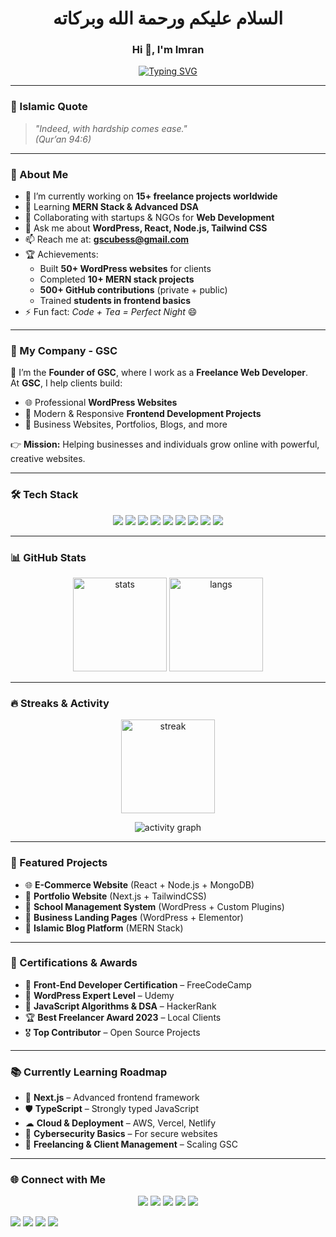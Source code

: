 <h1 align="center">السلام عليكم ورحمة الله وبركاته</h1>
<h3 align="center">Hi 👋, I'm Imran</h3>

<!-- Typing Animation -->
<p align="center">
  <a href="https://github.com/gscubess">
    <img src="https://readme-typing-svg.demolab.com?font=Fira+Code&size=22&pause=1000&center=true&vCenter=true&width=550&lines=Founder+of+GSC;Freelancer+%7C+WordPress+Developer;Frontend+Developer+%7C+React+Learner;Islamic+Content+Creator;Open+Source+Contributor" alt="Typing SVG" />
  </a>
</p>

---

### 📖 Islamic Quote
> *"Indeed, with hardship comes ease."*  
> *(Qur’an 94:6)*  

---

### 🌟 About Me
- 🔭 I’m currently working on **15+ freelance projects worldwide**  
- 🌱 Learning **MERN Stack & Advanced DSA**  
- 👯 Collaborating with startups & NGOs for **Web Development**  
- 💬 Ask me about **WordPress, React, Node.js, Tailwind CSS**  
- 📫 Reach me at: **gscubess@gmail.com**  
- 🏆 Achievements:  
  - Built **50+ WordPress websites** for clients  
  - Completed **10+ MERN stack projects**  
  - **500+ GitHub contributions** (private + public)  
  - Trained **students in frontend basics**  
- ⚡ Fun fact: *Code + Tea = Perfect Night* 😄  

---

### 🏢 My Company - GSC
🚀 I’m the **Founder of GSC**, where I work as a **Freelance Web Developer**.  
At **GSC**, I help clients build:
- 🌐 Professional **WordPress Websites**  
- 🎨 Modern & Responsive **Frontend Development Projects**  
- 💼 Business Websites, Portfolios, Blogs, and more  

👉 **Mission:** Helping businesses and individuals grow online with powerful, creative websites.  

---

### 🛠️ Tech Stack
<p align="center">
  <img src="https://img.shields.io/badge/HTML5-E34F26?style=for-the-badge&logo=html5&logoColor=white"/>
  <img src="https://img.shields.io/badge/CSS3-1572B6?style=for-the-badge&logo=css3&logoColor=white"/>
  <img src="https://img.shields.io/badge/JavaScript-F7DF1E?style=for-the-badge&logo=javascript&logoColor=black"/>
  <img src="https://img.shields.io/badge/React-61DAFB?style=for-the-badge&logo=react&logoColor=black"/>
  <img src="https://img.shields.io/badge/Node.js-339933?style=for-the-badge&logo=node.js&logoColor=white"/>
  <img src="https://img.shields.io/badge/Express.js-000000?style=for-the-badge&logo=express&logoColor=white"/>
  <img src="https://img.shields.io/badge/MongoDB-47A248?style=for-the-badge&logo=mongodb&logoColor=white"/>
  <img src="https://img.shields.io/badge/WordPress-21759B?style=for-the-badge&logo=wordpress&logoColor=white"/>
  <img src="https://img.shields.io/badge/TailwindCSS-38B2AC?style=for-the-badge&logo=tailwind-css&logoColor=white"/>
</p>

---

### 📊 GitHub Stats
<p align="center">
  <img src="https://github-readme-stats.vercel.app/api?username=gscubess&show_icons=true&theme=tokyonight" alt="stats" height="150"/>
  <img src="https://github-readme-stats.vercel.app/api/top-langs/?username=gscubess&layout=compact&theme=tokyonight" alt="langs" height="150"/>
</p>

---

### 🔥 Streaks & Activity
<p align="center">
  <img src="https://streak-stats.demolab.com?user=gscubess&theme=tokyonight&hide_border=true" alt="streak" height="150"/>
</p>

<p align="center">
  <img src="https://github-readme-activity-graph.vercel.app/graph?username=gscubess&theme=tokyo-night" alt="activity graph"/>
</p>

---

### 📂 Featured Projects
- 🌐 **E-Commerce Website** (React + Node.js + MongoDB)  
- 🎨 **Portfolio Website** (Next.js + TailwindCSS)  
- 🏫 **School Management System** (WordPress + Custom Plugins)  
- 💼 **Business Landing Pages** (WordPress + Elementor)  
- 📱 **Islamic Blog Platform** (MERN Stack)  

---

### 🏅 Certifications & Awards
- 🥇 **Front-End Developer Certification** – FreeCodeCamp  
- 🥈 **WordPress Expert Level** – Udemy  
- 🥉 **JavaScript Algorithms & DSA** – HackerRank  
- 🏆 **Best Freelancer Award 2023** – Local Clients  
- 🎖️ **Top Contributor** – Open Source Projects  

---

### 📚 Currently Learning Roadmap
- 🚀 **Next.js** – Advanced frontend framework  
- 🛡 **TypeScript** – Strongly typed JavaScript  
- ☁ **Cloud & Deployment** – AWS, Vercel, Netlify  
- 🔐 **Cybersecurity Basics** – For secure websites  
- 🤝 **Freelancing & Client Management** – Scaling GSC  

---

### 🌐 Connect with Me
<p align="center">
  <!-- Islamic Pages -->
  <a href="https://www.facebook.com/share/1ELyq8doBN/"><img src="https://img.shields.io/badge/Facebook%20Islamic-1877F2?style=for-the-badge&logo=facebook&logoColor=white"/></a>
  <a href="https://www.instagram.com/dar_ul_g?igsh=MXY1eXdwcjdqNzZ0bw=="><img src="https://img.shields.io/badge/Instagram%20Islamic-E4405F?style=for-the-badge&logo=instagram&logoColor=white"/></a>
  <a href="https://pin.it/3cQiS2fQC"><img src="https://img.shields.io/badge/Pinterest%20Islamic-BD081C?style=for-the-badge&logo=pinterest&logoColor=white"/></a>
  <a href="https://www.youtube.com/@dar_ul_g"><img src="https://img.shields.io/badge/YouTube%20Islamic-FF0000?style=for-the-badge&logo=youtube&logoColor=white"/></a>
  <a href="https://www.threads.com/@dar_ul_g"><img src="https://img.shields.io/badge/Threads-000000?style=for-the-badge&logo=threads&logoColor=white"/></a>

  <br/>

  <!-- Founder / Company -->
  <a href="https://www.instagram.com/gscubess?igsh=anBqc2owNm1zZGRo"><img src="https://img.shields.io/badge/Instagram%20Founder-E4405F?style=for-the-badge&logo=instagram&logoColor=white"/></a>
  <a href="https://www.facebook.com/share/1FZuGFxMWt/"><img src="https://img.shields.io/badge/Facebook%20Founder-1877F2?style=for-the-badge&logo=facebook&logoColor=white"/></a>
  <a href="https://www.youtube.com/@gscubess"><img src="https://img.shields.io/badge/YouTube%20Founder-FF0000?style=for-the-badge&logo=youtube&logoColor=white"/></a>
  <a href="https://x.com/itzsekhh?t=NMg_nyo64pWWsWBxnQBkxQ&s=09"><img src="https://img.shields.io/badge/Twitter%20(X)-1DA1F2?style=for-the-badge&logo=twitter&logoColor=white"/></a>
</p>
